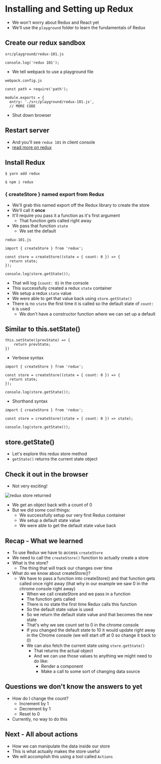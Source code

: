 # Installing and Setting up Redux
* We won't worry about Redux and React yet
* We'll use the `playground` folder to learn the fundamentals of Redux

## Create our redux sandbox
`src/playground/redux-101.js`

```
console.log('redux 101');
```

* We tell webpack to use a playground file

`webpack.config.js`

```
const path = require('path');

module.exports = {
  entry: './src/playground/redux-101.js',
  // MORE CODE
```

* Shut down browser

## Restart server
* And you'll see `redux 101` in client console
* [read more on redux](https://redux.js.org/)

## Install Redux
`$ yarn add redux`

`$ npm i redux`

### { createStore } named export from Redux
* We'll grab this named export off the Redux library to create the store
* We'll call it **once**
* It'll require you pass it a function as it's first argument
    - That function gets called right away
* We pass that function `state`
    - We set the default

`redux-101.js`

```
import { createStore } from 'redux';

const store = createStore((state = { count: 0 }) => {
  return state;
});

console.log(store.getState());
```

* That will log `{count: 0}` in the console
* This successfully created a redux `state` container
* We setup a redux `state` value
* We were able to get that value back using `store.getState()`
* There is no `state` the first time it is called so the default state of `count: 0` is used
    - We don't have a constructor function where we can set up a default

## Similar to this.setState()

```
this.setState((prevState) => {
    return prevState;
})
```

* Verbose syntax

```
import { createStore } from 'redux';

const store = createStore((state = { count: 0 }) => {
  return state;
});

console.log(store.getState());
```

* Shorthand syntax

```
import { createStore } from 'redux';

const store = createStore((state = { count: 0 }) => state);

console.log(store.getState());
```

## store.getState()
* Let's explore this redux store method
* `getState()` returns the current state object

## Check it out in the browser
* Not very exciting!

![redux store returned](https://i.imgur.com/m8WzFtL.png)

* We get an object back with a count of 0
* But we did some cool things:
    - We successfully setup our very first Redux container
    - We setup a default state value
    - We were able to get the default state value back

## Recap - What we learned
* To use Redux we have to access `createStore`
* We need to call the `createStore()` function to actually create a store
* What is the store?
    - The thing that will track our changes over time
* What do we know about createStore()?
    - We have to pass a function into createStore() and that function gets called once right away (that why in our example we saw 0 in the chrome console right away)
        + When we call createStore and we pass in a function
        + The function gets called
        + There is no state the first time Redux calls this function
        + So the default state value is used
        + So we return the default state value and that becomes the new state
        + That's why we see count set to 0 in the chrome console
        + If you changed the default state to 10 it would update right away in the Chrome console (we will start off at 0 so change it back to 0)
        + We can also fetch the current state using `store.getState()`
            * That returns the actual object
            * And we can use those values to anything we might need to do like:
                - Render a component
                - Make a call to some sort of changing data source

## Questions we don't know the answers to yet
* How do I change the count?
    - Increment by 1
    - Decrement by 1
    - Reset to 0
* Currently, no way to do this

## Next - All about actions
* How we can manipulate the data inside our store
* This is what actually makes the store useful
* We will accomplish this using a tool called `Actions`
